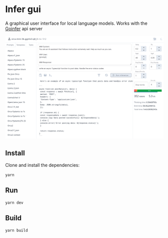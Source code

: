# Infer gui

A graphical user interface for local language models. Works with the
[Goinfer](https://github.com/synw/goinfer) api server

![Screenshot](/docs/screenshot.png)

## Install

Clone and install the dependencies:

```
yarn
```

## Run

```
yarn dev
```

## Build

```
yarn build
```
